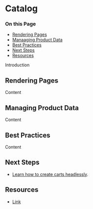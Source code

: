 # Catalog

<div class="otp" id="no-index">

### On this Page	
- [Rendering Pages](#rendering-pages)
- [Manaaging Product Data](#managing-product-data)
- [Best Practices](#best-practices)
- [Next Steps](#next-steps)
- [Resources](#resources)

</div>

Introduction

## Rendering Pages
Content

## Managing Product Data
Content

## Best Practices
Content

## Next Steps
* [Learn how to create carts headlessly]().

## Resources
* [Link]() 